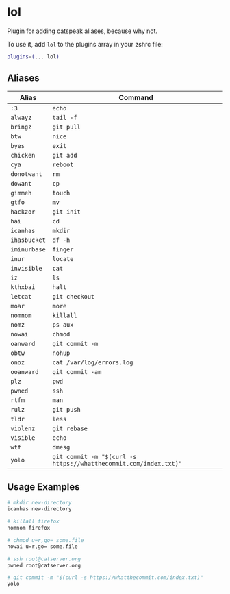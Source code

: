 # lol

Plugin for adding catspeak aliases, because why not.

To use it, add `lol` to the plugins array in your zshrc file:

```zsh
plugins=(... lol)
```

## Aliases

| Alias        | Command                                                          |
| ------------ | ---------------------------------------------------------------- |
| `:3`         | `echo`                                                           |
| `alwayz`     | `tail -f`                                                        |
| `bringz`     | `git pull`                                                       |
| `btw`        | `nice`                                                           |
| `byes`       | `exit`                                                           |
| `chicken`    | `git add`                                                        |
| `cya`        | `reboot`                                                         |
| `donotwant`  | `rm`                                                             |
| `dowant`     | `cp`                                                             |
| `gimmeh`     | `touch`                                                          |
| `gtfo`       | `mv`                                                             |
| `hackzor`    | `git init`                                                       |
| `hai`        | `cd`                                                             |
| `icanhas`    | `mkdir`                                                          |
| `ihasbucket` | `df -h`                                                          |
| `iminurbase` | `finger`                                                         |
| `inur`       | `locate`                                                         |
| `invisible`  | `cat`                                                            |
| `iz`         | `ls`                                                             |
| `kthxbai`    | `halt`                                                           |
| `letcat`     | `git checkout`                                                   |
| `moar`       | `more`                                                           |
| `nomnom`     | `killall`                                                        |
| `nomz`       | `ps aux`                                                         |
| `nowai`      | `chmod`                                                          |
| `oanward`    | `git commit -m`                                                  |
| `obtw`       | `nohup`                                                          |
| `onoz`       | `cat /var/log/errors.log`                                        |
| `ooanward`   | `git commit -am`                                                 |
| `plz`        | `pwd`                                                            |
| `pwned`      | `ssh`                                                            |
| `rtfm`       | `man`                                                            |
| `rulz`       | `git push`                                                       |
| `tldr`       | `less`                                                           |
| `violenz`    | `git rebase`                                                     |
| `visible`    | `echo`                                                           |
| `wtf`        | `dmesg`                                                          |
| `yolo`       | `git commit -m "$(curl -s https://whatthecommit.com/index.txt)"` |

## Usage Examples

```sh
# mkdir new-directory
icanhas new-directory
```

```sh
# killall firefox
nomnom firefox
```

```sh
# chmod u=r,go= some.file
nowai u=r,go= some.file
```

```sh
# ssh root@catserver.org
pwned root@catserver.org
```

```sh
# git commit -m "$(curl -s https://whatthecommit.com/index.txt)"
yolo
```
